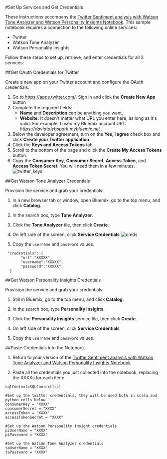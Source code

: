 #Set Up Services and Get Credentials

These instructions accompany the [Twitter Sentiment analysis with Watson Tone Analyzer and Watson Personality Insights Notebook](https://github.com/ibm-cds-labs/spark.samples/tree/master/notebook). This sample notebook requires a connection to the following online services: 

- Twitter
- Watson Tone Analyzer 
- Watson Personality Insights 

Follow these steps to set up, retrieve, and enter credentials for all 3 services:

##Get OAuth Credentials for Twitter


Create a new app on your Twitter account and configure the OAuth credentials.

<ol>
<li>Go to <a href="https://apps.twitter.com/" target="_blank">https://apps.twitter.com/</a>. Sign in and click the <strong>Create New App</strong> button<br /></li>
<li>Complete the required fields:

<ul>
<li><strong>Name</strong> and <strong>Description</strong> can be anything you want. </li>
<li><strong>Website.</strong> It doesn't matter what URL you enter here, as long as it's valid. For example, I used my Bluemix account URL: <em>https://davidtaiebspark.mybluemix.net</em> .</li>
</ul></li>
<li>Below the developer agreement, turn on the  <strong>Yes, I agree</strong> check box and click <strong>Create your Twitter application</strong>.<br /></li>
<li>Click the <strong>Keys and Access Tokens</strong> tab.</li>
<li>Scroll to the bottom of the page and click the <strong>Create My Access Tokens</strong> button.<br /></li>
<li>Copy the <strong>Consumer Key</strong>, <strong>Consumer Secret</strong>, <strong>Access Token</strong>, and <strong>Access Token Secret</strong>. You will need them in a few minutes.
<img src="https://developer.ibm.com/clouddataservices2/wp-content/uploads/sites/85/2015/09/twitter_app_keys.png" alt="twitter_keys"></li>
</ol>

##Get Watson Tone Analyzer Credentials

Provision the service and grab your credentials:

1. In a new browser tab or window, open Bluemix, go to the top menu, and click <strong>Catalog</strong>.</li>
2. In the search box, type <strong>Tone Analyzer</strong>.</li>
3. Click the <strong>Tone Analyzer</strong> tile, then click <strong>Create</strong>. </li>


4. On left side of the screen, click <strong>Service Credentials</strong>
![creds](https://developer.ibm.com/clouddataservices2/wp-content/uploads/sites/85/2015/10/tone_analyz_creds.png) 

5. Copy the `username` and `password` values. 
<pre><code> "credentials": {
       "url":"XXXXX",
       "username":"XXXXX",
       "password":"XXXXX"
  }</code></pre>
 


##Get Watson Personality Insights Credentials

Provision the service and grab your credentials:

1. Still in Bluemix, go to the top menu, and click <strong>Catalog</strong>.</li>
2. In the search box, type <strong>Personality Insights</strong>.</li>
3. Click the <strong>Personality Insights</strong> service tile, then click <strong>Create</strong>. </li>


4. On left side of the screen, click <strong>Service Credentials</strong>

5. Copy the `username` and `password` values.


##Paste Credentials into the Notebook

1. Return to your version of the [Twitter Sentiment analysis with Watson Tone Analyzer and Watson Personality Insights Notebook](https://github.com/ibm-cds-labs/spark.samples/tree/master/notebook)

2. Paste all the credentials you just collected into the notebook, replacing the XXXXs for each item:

```
sqlContext=SQLContext(sc)

#Set up the twitter credentials, they will be used both in scala and python cells below
consumerKey = "XXXX"
consumerSecret = "XXXX"
accessToken = "XXXX"
accessTokenSecret = "XXXX"

#Set up the Watson Personality insight credentials
piUserName = "XXXX"
piPassword = "XXXX"

#Set up the Watson Tone Analyzer credentials
taUserName = "XXXX"
taPassword = "XXXX"
```


